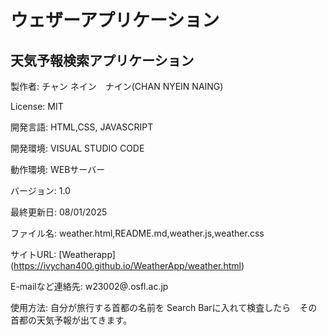 #  ウェザーアプリケーション
## 天気予報検索アプリケーション

製作者: チャン ネイン　ナイン(CHAN NYEIN NAING)

License: MIT

開発言語: HTML,CSS, JAVASCRIPT

開発環境: VISUAL STUDIO CODE

動作環境: WEBサーバー

バージョン: 1.0

最終更新日: 08/01/2025

ファイル名: weather.html,README.md,weather.js,weather.css

サイトURL: [Weatherapp] (https://ivychan400.github.io/WeatherApp/weather.html)

E-mailなど連絡先: w23002@.osfl.ac.jp
　

 使用方法: 自分が旅行する首都の名前を Search Barに入れて検査したら　その首都の天気予報が出てきます。

